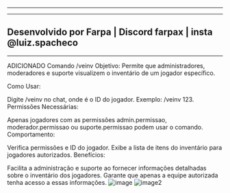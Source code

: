 ----
----
Desenvolvido por Farpa | Discord farpax | insta @luiz.spacheco 
----
----

ADICIONADO  Comando /veinv
Objetivo: Permite que administradores, moderadores e suporte visualizem o inventário de um jogador específico.

Como Usar:

Digite /veinv <ID> no chat, onde <ID> é o ID do jogador.
Exemplo: /veinv 123.
Permissões Necessárias:

Apenas jogadores com as permissões admin.permissao, moderador.permissao ou suporte.permissao podem usar o comando.
Comportamento:

Verifica permissões e ID do jogador.
Exibe a lista de itens do inventário para jogadores autorizados.
Benefícios:

Facilita a administração e suporte ao fornecer informações detalhadas sobre o inventário dos jogadores.
Garante que apenas a equipe autorizada tenha acesso a essas informações. 
![image](https://github.com/user-attachments/assets/2d7649fe-2efe-4968-8bfa-512e0f17edb7)
![image2](https://github.com/user-attachments/assets/e6a37fb3-d4b4-4521-bfac-7c4d9b246b5d)
